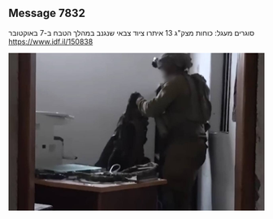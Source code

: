 ## Message 7832

סוגרים מעגל:
כוחות מצק"ג 13 איתרו ציוד צבאי שנגנב במהלך הטבח ב-7 באוקטובר
https://www.idf.il/150838

![Photo](7832/7832_photo.jpg)

